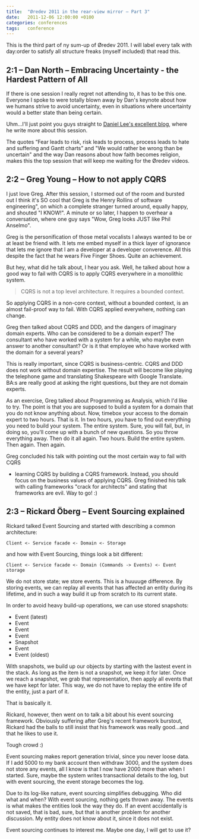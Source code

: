 ```yaml
---
title:  "Øredev 2011 in the rear-view mirror – Part 3"
date:   2011-12-06 12:00:00 +0100
categories: conferences
tags: 	conference
---
```



This is the third part of ny sum-up of Øredev 2011. I will label every talk with
day:order to satisfy all structure freaks (myself included) that read this.



## 2:1 – Dan North – Embracing Uncertainty - the Hardest Pattern of All

If there is one session I really regret not attending to, it has to be this one.
Everyone I spoke to were totally blown away by Dan's keynote about how we humans
strive to avoid uncertainty, even in situations where uncertainty would a better
state than being certain.

Uhm...I'll just point you guys straight to [Daniel Lee's excellent blog](https://danlimerick.wordpress.com/2011/11/10/redev-2011-day-2-rollercoaster-ride/),
where he write more about this session.

The quotes “Fear leads to risk, risk leads to process, process leads to hate and
suffering and Gantt charts” and "We would rather be wrong than be uncertain" and
the way Dan reasons about how faith becomes religion, makes this the top session
that will keep me waiting for the Øredev videos.



## 2:2 – Greg Young – How to not apply CQRS

I just love Greg. After this session, I stormed out of the room and bursted out 
I think it's SO cool that Greg is the Henry Rollins of software engineering", on
which a complete stranger turned around, equally happy, and shouted "I KNOW!". A
minute or so later, I happen to overhear a conversation, where one guy says "Wow,
Greg looks JUST like Phil Anselmo".

Greg is the personification of those metal vocalists I always wanted to be or at
least be friend with. It lets me embed myself in a thick layer of ignorance that
lets me ignore that I am a developer at a developer converence. All this despite
the fact that he wears Five Finger Shoes. Quite an achievement.

But hey, what did he talk about, I hear you ask. Well, he talked about how a good
way to fail with CQRS is to apply CQRS everywhere in a monolithic system. 

> CQRS is not a top level architecture. It requires a bounded context.

So applying CQRS in a non-core context, without a bounded context, is an almost
fail-proof way to fail. With CQRS applied everywhere, nothing can change.

Greg then talked about CQRS and DDD, and the dangers of imaginary domain experts.
Who can be considered to be a domain expert? The consultant who have worked with
a system for a while, who maybe even answer to another consultant? Or is it that
employee who have worked with the domain for a several years?

This is really important, since CQRS is business-centric. CQRS and DDD does not
work without domain expertise. The result will become like playing the telephone
game and translating Shakespeare with Google Translate. BA:s are really good at
asking the right questions, but they are not domain experts.

As an exercise, Greg talked about Programming as Analysis, which I'd like to try.
The point is that you are supposed to build a system for a domain that you do not
know anything about. Now, timebox your access to the domain expert to two hours.
That is it. In two hours, you have to find out everything you need to build your
system. The entire system. Sure, you will fail, but, in doing so, you'll come up
with a bunch of new questions. So you throw everything away. Then do it all again.
Two hours. Build the entire system. Then again. Then again.

Greg concluded his talk with pointing out the most certain way to fail with CQRS
- learning CQRS by building a CQRS framework. Instead, you should focus on the
business values of applying CQRS. Greg finished his talk with calling frameworks 
"crack for architects" and stating that frameworks are evil. Way to go! :)


## 2:3 – Rickard Öberg – Event Sourcing explained

Rickard talked Event Sourcing and started with describing a common architecture:

	Client <- Service facade <- Domain <- Storage

and how with Event Sourcing, things look a bit different:

	Client <- Service facade <- Domain (Commands -> Events) <- Event storage

We do not store state; we store events. This is a huuuuge difference. By storing
events, we can replay all events that has affected an entity during its lifetime,
and in such a way build it up from scratch to its current state.

In order to avoid heavy build-up operations, we can use stored snapshots:

- Event (latest)
- Event
- Event
- Event
- Snapshot
- Event
- Event (oldest)

With snapshots, we build up our objects by starting with the lastest event in the
stack. As long as the item is not a snapshot, we keep it for later. Once we reach
a snapshot, we grab that representation, then apply all events that we have kept
for later. This way, we do not have to replay the entire life of the entity, just
a part of it.

That is basically it.

Rickard, however, then went on to talk a bit about his event sourcing framework.
Obviously suffering after Greg's recent framework burstout, Rickard had the balls
to still insist that his framework was really good...and that he likes to use it.

Tough crowd :)

Event sourcing makes report generation trivial, since you never loose data. If I
add 5000 to my bank account then withdraw 3000, and the system does not store any
events, all I know is that I now have 2000 more than when I started. Sure, maybe
the system writes transactional details to the log, but with event sourcing, the
event storage becomes the log.

Due to its log-like nature, event sourcing simplifies debugging. Who did what and
when? With event sourcing, nothing gets thrown away. The events is what makes the
entities look the way they do. If an event accidentally is not saved, that is bad,
sure, but that is another problem for another discussion. My entity does not know
about it, since it does not exist.

Event sourcing continues to interest me. Maybe one day, I will get to use it?


